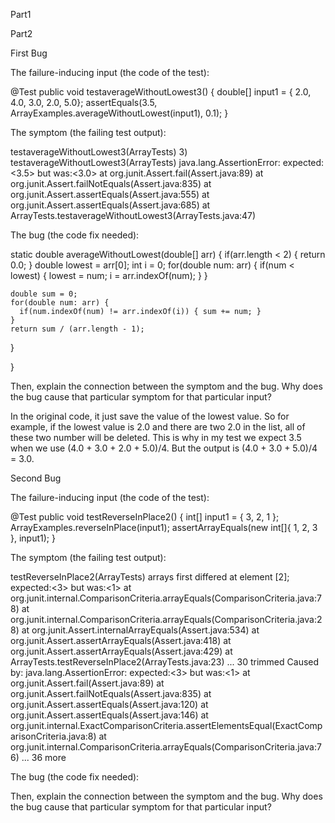 Part1









Part2

First Bug

The failure-inducing input (the code of the test):

@Test
  public void testaverageWithoutLowest3() {
    double[] input1 = { 2.0, 4.0, 3.0, 2.0, 5.0};
    assertEquals(3.5, ArrayExamples.averageWithoutLowest(input1), 0.1);
  }



The symptom (the failing test output):

testaverageWithoutLowest3(ArrayTests)
3) testaverageWithoutLowest3(ArrayTests)
java.lang.AssertionError: expected:<3.5> but was:<3.0>
        at org.junit.Assert.fail(Assert.java:89)
        at org.junit.Assert.failNotEquals(Assert.java:835)
        at org.junit.Assert.assertEquals(Assert.java:555)
        at org.junit.Assert.assertEquals(Assert.java:685)
        at ArrayTests.testaverageWithoutLowest3(ArrayTests.java:47)


The bug (the code fix needed):

static double averageWithoutLowest(double[] arr) {
    if(arr.length < 2) { return 0.0; }
    double lowest = arr[0];
    int i = 0;
    for(double num: arr) {
      if(num < lowest) { 
        lowest = num; 
        i = arr.indexOf(num);
        }
    }

    double sum = 0;
    for(double num: arr) {
      if(num.indexOf(num) != arr.indexOf(i)) { sum += num; }
    }
    return sum / (arr.length - 1);
  }


}





Then, explain the connection between the symptom and the bug. Why does the bug cause that particular symptom for that particular input?

In the original code, it just save the value of the lowest value. So for example, if the lowest value is 2.0 and there are two 2.0 in the list, all of these two number will be deleted. This is why in my test we expect 3.5 when we use (4.0 + 3.0 + 2.0 + 5.0)/4. But the output is (4.0 + 3.0 + 5.0)/4 = 3.0.








Second Bug

The failure-inducing input (the code of the test):


@Test 
	public void testReverseInPlace2() {
    int[] input1 = { 3, 2, 1 };
    ArrayExamples.reverseInPlace(input1);
    assertArrayEquals(new int[]{ 1, 2, 3 }, input1);
	}

The symptom (the failing test output):

testReverseInPlace2(ArrayTests)
arrays first differed at element [2]; expected:<3> but was:<1>
        at org.junit.internal.ComparisonCriteria.arrayEquals(ComparisonCriteria.java:78)
        at org.junit.internal.ComparisonCriteria.arrayEquals(ComparisonCriteria.java:28)
        at org.junit.Assert.internalArrayEquals(Assert.java:534)
        at org.junit.Assert.assertArrayEquals(Assert.java:418)
        at org.junit.Assert.assertArrayEquals(Assert.java:429)
        at ArrayTests.testReverseInPlace2(ArrayTests.java:23)
        ... 30 trimmed
Caused by: java.lang.AssertionError: expected:<3> but was:<1>
        at org.junit.Assert.fail(Assert.java:89)
        at org.junit.Assert.failNotEquals(Assert.java:835)
        at org.junit.Assert.assertEquals(Assert.java:120)
        at org.junit.Assert.assertEquals(Assert.java:146)
        at org.junit.internal.ExactComparisonCriteria.assertElementsEqual(ExactComparisonCriteria.java:8)
        at org.junit.internal.ComparisonCriteria.arrayEquals(ComparisonCriteria.java:76)
        ... 36 more

The bug (the code fix needed):





Then, explain the connection between the symptom and the bug. Why does the bug cause that particular symptom for that particular input?





